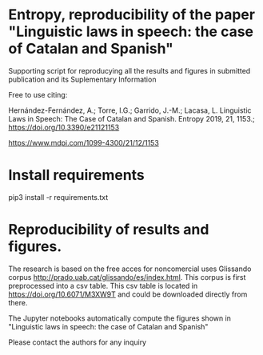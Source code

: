 # Entropy, reproducibility of the paper "Linguistic laws in speech: the case of Catalan and Spanish"
Supporting script for reproducying all the results and figures in submitted publication and its Suplementary Information

Free to use citing:

Hernández-Fernández, A.; Torre, I.G.; Garrido, J.-M.; Lacasa, L. Linguistic Laws in Speech: The Case of Catalan and Spanish. Entropy 2019, 21, 1153.; https://doi.org/10.3390/e21121153

https://www.mdpi.com/1099-4300/21/12/1153

# Install requirements
pip3 install -r requirements.txt

# Reproducibility of results and figures.
The research is based on the free acces for noncomercial uses Glissando corpus http://prado.uab.cat/glissando/es/index.html.
This corpus is first preprocessed into a csv table. This csv table is located in https://doi.org/10.6071/M3XW9T and could be downloaded directly from there.

The Jupyter notebooks automatically compute the figures shown in "Linguistic laws in speech: the case of Catalan and Spanish"

Please contact the authors for any inquiry

